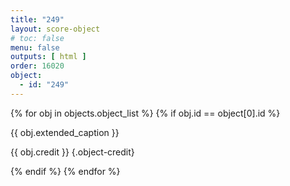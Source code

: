 ```yaml
---
title: "249"
layout: score-object
# toc: false
menu: false
outputs: [ html ]
order: 16020
object:
  - id: "249"
---
```


{% for obj in objects.object_list %}
{% if obj.id == object[0].id %}

{{ obj.extended_caption }}

{{ obj.credit }} {.object-credit}

{% endif %}
{% endfor %}
